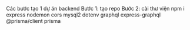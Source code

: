 Các bước tạo 1 dự án backend
Bước 1: 
tạo repo
Bước 2: cài thư viện
npm i express nodemon cors mysql2 dotenv graphql express-graphql @prisma/client prisma


